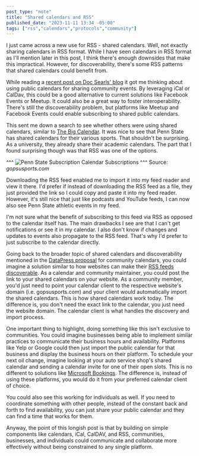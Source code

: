 ```yaml
---
post_type: "note" 
title: "Shared calendars and RSS"
published_date: "2023-11-11 13:34 -05:00"
tags: ["rss","calendars","protocols","community"]
---
```


I just came across a new use for RSS - shared calendars. Well, not exactly sharing calendars in RSS format. While I have seen calendars in RSS format as I'll mention later in this post, I think there's enough downsides that make this impractical. However, for discoverability, there's some RSS patterns that shared calendars could benefit from.  

While reading a [recent post on Doc Searls' blog](https://doc.searls.com/2023/11/09/datepress/) it got me thinking about using public calendars for sharing community events. By leveraging iCal or CalDav, this could be a good alternative to current solutions like Facebook Events or Meetup. It could also be a great way to foster interoperability. There's still the discoverability problem, but platforms like Meetup and Facebook Events could enable subscribing to shared public calendars.

This sent me down a search to see whether others were using shared calendars, similar to [The Big Calendar](https://bsquarebulletin.com/test-calendar/?r34icsym=202312). It was nice to see that Penn State has shared calendars for their various sports. That shouldn't be surprising. As a university, they already share their academic calendars. The part that I found surprising though was that RSS was one of the options. 

^^^
![Penn State Subscription Calendar Subscriptions](/api/files/images/rss-community-calendars.png)
^^^ Source: *gopsusports.com*

Downloading the RSS feed enabled me to import it into my feed reader and view it there. I'd prefer if instead of downloading the RSS feed as a file, they just provided the link so I could copy and paste it into my feed reader. However, it's still nice that just like podcasts and YouTube feeds, I can now also see Penn State athletic events in my feed. 

I'm not sure what the benefit of subscribing to this feed via RSS as opposed to the calendar itself has. The main drawbacks I see are that I can't get notifications or see it in my calendar. I also don't know if changes and updates to events also propagate to the RSS feed. That's why I'd prefer to just subscribe to the calendar directly. 

Going back to the broader topic of shared calendars and discoverability mentioned in the [DataPress proposal](https://bsquarebulletin.com/test-calendar/?r34icsym=202312) for community calendars, you could imagine a solution similar to how websites can make their [RSS feeds discoverable](https://blog.jim-nielsen.com/2021/automatically-discoverable-rss-feeds/). As a calendar and community maintainer, you could post the link to your shared calendars on your website. As a community member, you'd just need to point your calendar client to the respective website's domain (i.e. gopsusports.com) and your client would automatically import the shared calendars. This is how shared calendars work today. The difference is, you don't need the exact link to the calendar, you just need the website domain. The calendar client is what handles the discovery and import process.  

One important thing to highlight, doing something like this isn't exclusive to communities. You could imagine businesses being able to implement similar practices to communicate their business hours and availability. Platforms like Yelp or Google could then just import the public calendar for that business and display the business hours on their platform. To schedule your next oil change, imagine looking at your auto service shop's shared calendar and sending a calendar invite for one of their open slots. This is no different to solutions like [Microsoft Bookings](https://www.microsoft.com/microsoft-365/business/scheduling-and-booking-app). The difference is, instead of using these platforms, you would do it from your preferred calendar client of choice. 

You could also see this working for individuals as well. If you need to coordinate something with other people, instead of the constant back and forth to find availability, you can just share your public calendar and they can find a time that works for them. 

Anyway, the point of this longish post is that by building on simple components like calendars, iCal, CalDAV, and RSS, communities, businesses, and individuals could communicate and collaborate more effectively without being constrained to any single platform. 